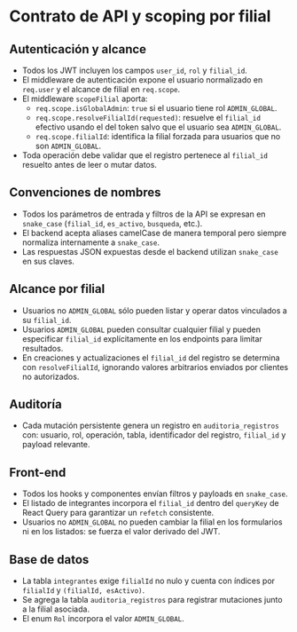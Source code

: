# Contrato de API y scoping por filial

## Autenticación y alcance
- Todos los JWT incluyen los campos `user_id`, `rol` y `filial_id`.
- El middleware de autenticación expone el usuario normalizado en `req.user` y el alcance de filial en `req.scope`.
- El middleware `scopeFilial` aporta:
  - `req.scope.isGlobalAdmin`: `true` si el usuario tiene rol `ADMIN_GLOBAL`.
  - `req.scope.resolveFilialId(requested)`: resuelve el `filial_id` efectivo usando el del token salvo que el usuario sea `ADMIN_GLOBAL`.
  - `req.scope.filialId`: identifica la filial forzada para usuarios que no son `ADMIN_GLOBAL`.
- Toda operación debe validar que el registro pertenece al `filial_id` resuelto antes de leer o mutar datos.

## Convenciones de nombres
- Todos los parámetros de entrada y filtros de la API se expresan en `snake_case` (`filial_id`, `es_activo`, `busqueda`, etc.).
- El backend acepta aliases camelCase de manera temporal pero siempre normaliza internamente a `snake_case`.
- Las respuestas JSON expuestas desde el backend utilizan `snake_case` en sus claves.

## Alcance por filial
- Usuarios no `ADMIN_GLOBAL` sólo pueden listar y operar datos vinculados a su `filial_id`.
- Usuarios `ADMIN_GLOBAL` pueden consultar cualquier filial y pueden especificar `filial_id` explícitamente en los endpoints para limitar resultados.
- En creaciones y actualizaciones el `filial_id` del registro se determina con `resolveFilialId`, ignorando valores arbitrarios enviados por clientes no autorizados.

## Auditoría
- Cada mutación persistente genera un registro en `auditoria_registros` con: usuario, rol, operación, tabla, identificador del registro, `filial_id` y payload relevante.

## Front-end
- Todos los hooks y componentes envían filtros y payloads en `snake_case`.
- El listado de integrantes incorpora el `filial_id` dentro del `queryKey` de React Query para garantizar un `refetch` consistente.
- Usuarios no `ADMIN_GLOBAL` no pueden cambiar la filial en los formularios ni en los listados: se fuerza el valor derivado del JWT.

## Base de datos
- La tabla `integrantes` exige `filialId` no nulo y cuenta con índices por `filialId` y `(filialId, esActivo)`.
- Se agrega la tabla `auditoria_registros` para registrar mutaciones junto a la filial asociada.
- El enum `Rol` incorpora el valor `ADMIN_GLOBAL`.
